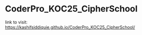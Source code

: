 # CoderPro_KOC25_CipherSchool




link to visit:      https://kashifsiddiquie.github.io/CoderPro_KOC25_CipherSchool/

